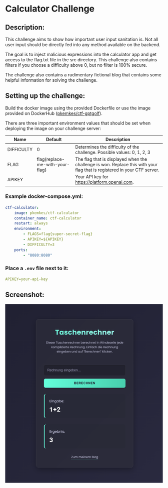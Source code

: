 # Calculator Challenge

## Description:

This challenge aims to show how important user input sanitation is. Not all user input should be directly fed into any method available on the backend.

The goal is to inject malicious expressions into the calculator app and get access to the flag.txt file in the src directory. This challenge also contains filters if you choose a difficulty above 0, but no filter is 100% secure.

The challenge also contains a rudimentary fictional blog that contains some helpful information for solving the challenge.

## Setting up the challenge:

Build the docker image using the provided Dockerfile or use the image provided on DockerHub ([pkemkes/ctf-gptgolf](https://hub.docker.com/repository/docker/pkemkes/ctf-calculator/general)).

There are three important environment values that should be set when deploying the image on your challenge server:

| Name | Default | Description |
|--------|--------|---|
| DIFFICULTY | 0 | Determines the difficulty of the challenge. Possible values: 0, 1, 2, 3 |
| FLAG | flag{replace-me-with-your-flag} | The flag that is displayed when the challenge is won. Replace this with your flag that is registered in your CTF server. |
| APIKEY |  | Your API key for https://platform.openai.com. |

### Example docker-compose.yml:

```yaml
ctf-calculator:
    image: pkemkes/ctf-calculator
    container_name: ctf-calculator
    restart: always
    environment:
        - FLAGS=flag{super-secret-flag}
        - APIKEY=${APIKEY}
        - DIFFICULTY=3
    ports:
        - "8080:8080"
```

### Place a `.env` file next to it:

```yaml
APIKEY=your-api-key
```

## Screenshot:

<img src="./assets/screenshot.png" alt="screenshot.png" width="600"/>